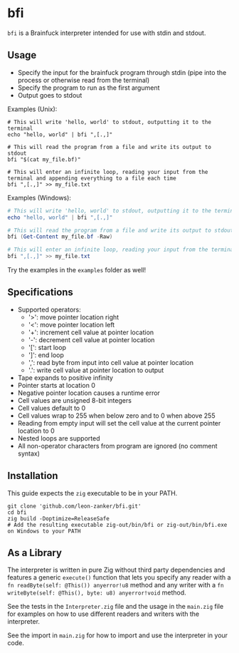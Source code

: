# bfi

`bfi` is a Brainfuck interpreter intended for use with stdin and stdout.

## Usage

- Specify the input for the brainfuck program through stdin (pipe into the process or otherwise read from the terminal)
- Specify the program to run as the first argument
- Output goes to stdout

Examples (Unix):

```shell
# This will write 'hello, world' to stdout, outputting it to the terminal
echo "hello, world" | bfi ",[.,]"
```

```shell
# This will read the program from a file and write its output to stdout
bfi "$(cat my_file.bf)"
```

```shell
# This will enter an infinite loop, reading your input from the terminal and appending everything to a file each time
bfi ",[.,]" >> my_file.txt
```

Examples (Windows):

```powershell
# This will write 'hello, world' to stdout, outputting it to the terminal
echo "hello, world" | bfi ",[.,]"
```

```powershell
# This will read the program from a file and write its output to stdout
bfi (Get-Content my_file.bf -Raw)
```

```powershell
# This will enter an infinite loop, reading your input from the terminal and appending everything to a file each time
bfi ",[.,]" >> my_file.txt
```

Try the examples in the `examples` folder as well!

## Specifications

- Supported operators:
	- '>': move pointer location right
	- '<': move pointer location left
	- '+': increment cell value at pointer location
	- '-': decrement cell value at pointer location
	- '[': start loop
	- ']': end loop
	- ',': read byte from input into cell value at pointer location
	- '.': write cell value at pointer location to output
- Tape expands to positive infinity
- Pointer starts at location 0
- Negative pointer location causes a runtime error
- Cell values are unsigned 8-bit integers
- Cell values default to 0
- Cell values wrap to 255 when below zero and to 0 when above 255
- Reading from empty input will set the cell value at the current pointer location to 0
- Nested loops are supported
- All non-operator characters from program are ignored (no comment syntax)

## Installation

This guide expects the `zig` executable to be in your PATH.

```shell
git clone 'github.com/leon-zanker/bfi.git'
cd bfi
zig build -Doptimize=ReleaseSafe
# Add the resulting executable zig-out/bin/bfi or zig-out/bin/bfi.exe on Windows to your PATH
```

## As a Library

The interpreter is written in pure Zig without third party dependencies and features a generic `execute()` function that lets you specify any reader with a `fn readByte(self: @This()) anyerror!u8` method and any writer with a `fn writeByte(self: @This(), byte: u8) anyerror!void` method.

See the tests in the `Interpreter.zig` file and the usage in the `main.zig` file for examples on how to use different readers and writers with the interpreter.

See the import in `main.zig` for how to import and use the interpreter in your code.
